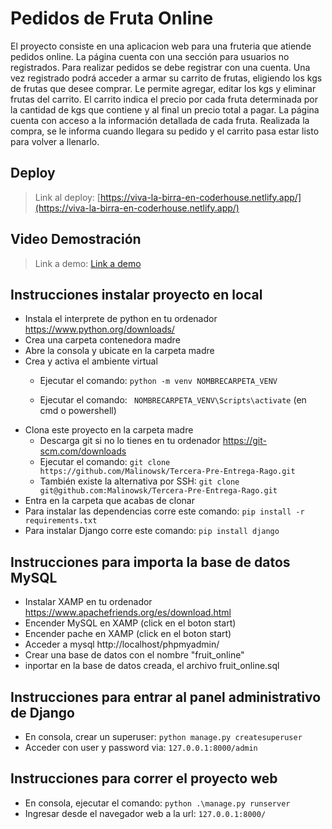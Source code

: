 # Pedidos de Fruta Online
El proyecto consiste en una aplicacion web para una fruteria que atiende pedidos online. La página cuenta con una sección para usuarios no registrados. Para realizar pedidos se debe registrar con una cuenta. Una vez registrado podrá acceder a armar su carrito de frutas, eligiendo los kgs de frutas que desee comprar. Le permite agregar, editar los kgs y eliminar frutas del carrito. El carrito indica el precio por cada fruta determinada por la cantidad de kgs que contiene y al final un precio total a pagar. La página cuenta con acceso a la información detallada de cada fruta. Realizada la compra, se le informa cuando llegara su pedido y el carrito pasa estar listo para volver a llenarlo.


## Deploy
> Link al deploy: [https://viva-la-birra-en-coderhouse.netlify.app/](https://viva-la-birra-en-coderhouse.netlify.app/) 

## Video Demostración
> Link a demo: [Link a demo](https://drive.google.com/file/d/1ex05bc9jqY3rPV4MMn_Jveo87KAQxoca/view?usp=sharing)


## Instrucciones instalar proyecto en local
+ Instala el interprete de python en tu ordenador https://www.python.org/downloads/
+ Crea una carpeta contenedora madre
+ Abre la consola y ubicate en la carpeta madre
+ Crea y activa el ambiente virtual
    + Ejecutar el comando: ```
python -m venv NOMBRECARPETA_VENV ```

    + Ejecutar el comando: ```
NOMBRECARPETA_VENV\Scripts\activate```
 (en cmd o powershell)
+ Clona este proyecto en la carpeta madre
    + Descarga git si no lo tienes en tu ordenador https://git-scm.com/downloads
    + Ejecutar el comando: ```git clone https://github.com/Malinowsk/Tercera-Pre-Entrega-Rago.git```
    + También existe la alternativa por SSH: ```git clone git@github.com:Malinowsk/Tercera-Pre-Entrega-Rago.git```
+ Entra en la carpeta que acabas de clonar
+ Para instalar las dependencias corre este comando: ```pip install -r requirements.txt```
+ Para instalar Django corre este comando: ```pip install django```

## Instrucciones para importa la base de datos MySQL
+ Instalar XAMP en tu ordenador https://www.apachefriends.org/es/download.html
+ Encender MySQL en XAMP (click en el boton start)
+ Encender pache en XAMP (click en el boton start)
+ Acceder a mysql http://localhost/phpmyadmin/
+ Crear una base de datos con el nombre "fruit_online" 
+ inportar en la base de datos creada, el archivo fruit_online.sql 


## Instrucciones para entrar al panel administrativo de Django
+ En consola, crear un superuser: ```python manage.py createsuperuser```
+ Acceder con user y password via: ```127.0.0.1:8000/admin```


## Instrucciones para correr el proyecto web
+ En consola, ejecutar el comando: ```python .\manage.py runserver```
+ Ingresar desde el navegador web a la url: ```127.0.0.1:8000/```
